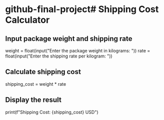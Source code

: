 # github-final-project# Shipping Cost Calculator

## Input package weight and shipping rate
weight = float(input("Enter the package weight in kilograms: "))
rate = float(input("Enter the shipping rate per kilogram: "))

## Calculate shipping cost
shipping_cost = weight * rate

## Display the result
print(f"Shipping Cost: {shipping_cost} USD")
